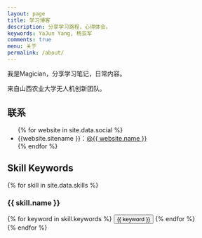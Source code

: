 ```yaml
---
layout: page
title: 学习博客
description: 分享学习路程，心得体会。
keywords: YaJun Yang, 杨亚军
comments: true
menu: 关于
permalink: /about/
---
```


我是Magician，分享学习笔记，日常内容。

来自山西农业大学无人机创新团队。


## 联系

<ul>
{% for website in site.data.social %}
<li>{{website.sitename }}：<a href="{{ website.url }}" target="_blank">@{{ website.name }}</a></li>
{% endfor %}
</ul>


## Skill Keywords

{% for skill in site.data.skills %}
### {{ skill.name }}
<div class="btn-inline">
{% for keyword in skill.keywords %}
<button class="btn btn-outline" type="button">{{ keyword }}</button>
{% endfor %}
</div>
{% endfor %}
